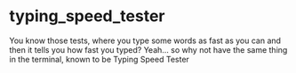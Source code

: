 # typing_speed_tester
You know those tests, where you type some words as fast as you can and then it tells you how fast you typed? Yeah... so why not have the same thing in the terminal, known to be Typing Speed Tester
